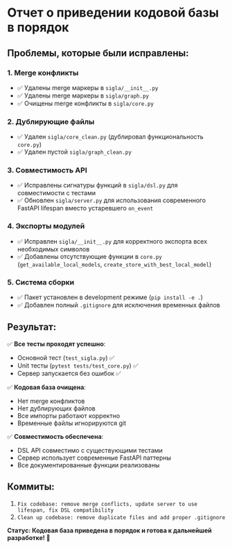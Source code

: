 # Отчет о приведении кодовой базы в порядок

## Проблемы, которые были исправлены:

### 1. Merge конфликты
- ✅ Удалены merge маркеры в `sigla/__init__.py`
- ✅ Удалены merge маркеры в `sigla/graph.py`
- ✅ Очищены merge конфликты в `sigla/core.py`

### 2. Дублирующие файлы
- ✅ Удален `sigla/core_clean.py` (дублировал функциональность `core.py`)
- ✅ Удален пустой `sigla/graph_clean.py`

### 3. Совместимость API
- ✅ Исправлены сигнатуры функций в `sigla/dsl.py` для совместимости с тестами
- ✅ Обновлен `sigla/server.py` для использования современного FastAPI lifespan вместо устаревшего `on_event`

### 4. Экспорты модулей
- ✅ Исправлен `sigla/__init__.py` для корректного экспорта всех необходимых символов
- ✅ Добавлены отсутствующие функции в `core.py` (`get_available_local_models`, `create_store_with_best_local_model`)

### 5. Система сборки
- ✅ Пакет установлен в development режиме (`pip install -e .`)
- ✅ Добавлен полный `.gitignore` для исключения временных файлов

## Результат:

✅ **Все тесты проходят успешно**:
- Основной тест (`test_sigla.py`) ✅
- Unit тесты (`pytest tests/test_core.py`) ✅
- Сервер запускается без ошибок ✅

✅ **Кодовая база очищена**:
- Нет merge конфликтов
- Нет дублирующих файлов
- Все импорты работают корректно
- Временные файлы игнорируются git

✅ **Совместимость обеспечена**:
- DSL API совместимо с существующими тестами
- Сервер использует современные FastAPI паттерны
- Все документированные функции реализованы

## Коммиты:
1. `Fix codebase: remove merge conflicts, update server to use lifespan, fix DSL compatibility`
2. `Clean up codebase: remove duplicate files and add proper .gitignore`

**Статус: Кодовая база приведена в порядок и готова к дальнейшей разработке! 🎉** 